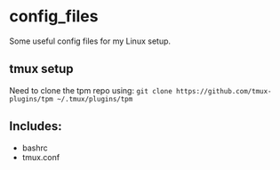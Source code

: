 # config_files
Some useful config files for my Linux setup.

## tmux setup
Need to clone the tpm repo using: `git clone https://github.com/tmux-plugins/tpm ~/.tmux/plugins/tpm`

## Includes:
* bashrc
* tmux.conf
